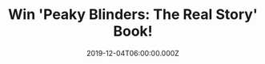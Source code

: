 ---
campaign-uuid: "c-460ceff5-3a4c-4a34-b7b9-1767b2a004c1"
type: "Competition"
category: "Gifts"
date: "2019-12-04T06:00:00.000Z"
end-date: "2020-02-04T23:59:00.000Z"
disable-form: false
is_promoted: false
has_entry_page: true
title: "Win 'Peaky Blinders: The Real Story' Book!"
competition-description: "<p>The Peaky Blinders as we know them, thanks to the hit\
  \ TV series, are infused with drama and dread. But who were the real Peaky Blinders?\
  \ Did they really exist? 'Peaky Blinders: The Real Story' adds a new dimension to\
  \ the true history of Birmingham's underworld and fact behind its fiction.</p>\n\
  <p>Click below for a chance to win.</p>\n"
hero-header: "Win Peaky Blinders 'The Real Story' Book!"
terms-confirmation: "N/A"
banner-img: "https://assets.expresslyapp.com/asset-9ce159f5-e448-45e2-8b2f-d77bff9a9815.jpg"
logo-left-href: "https://club.expressly.io"
logo-left-image: "https://assets.expresslyapp.com/asset-8bb31755-71b3-453a-9e6a-da51d03b8ccc.jpg"
logo-left-title: "Expressly Club"
bg-image-hero: "https://assets.expresslyapp.com/asset-afbb47fe-672f-4878-b36e-914c77c6a54c.jpg"
bg-image-first: "https://assets.expresslyapp.com/asset-adeb6197-82c0-4b80-9de6-1d50ef24613f.jpg"
section1-content: "<p>In this gripping social history, Chinn shines a light on the\
  \ rarely reported struggles of the working class in one of the great cities of the\
  \ British Empire before the First World War. The story continues after 1918 as some\
  \ Peaky Blinders transformed into the infamous Birmingham Gang. Led by the real\
  \ Billy Kimber, they fought a bloody war with the London gangsters Darby Sabini\
  \ and Alfie Solomon over valuable protection rackets extorting money from bookmakers\
  \ across the booming postwar racecourses of Britain.</p>\n<p>Drawing together a\
  \ remarkably wide-range of original sources, including rarely seen images of real\
  \ Peaky Blinders and interviews with relatives of the 1920s gangsters, Peaky Blinders:\
  \ The Real Story adds a new dimension to the true history of Birmingham's underworld\
  \ and fact behind its fiction.</p>\n"
entry-title: "Win Peaky Blinders 'The Real Story' Book!"
entry-content: "<p>Enter the draw to win Peaky Blinders 'The Real Story' Book by completing\
  \ the form below before 23:59 on the 4th of February 2020.</p>\n"
has-winner: false
prize-description: "Peaky Blinders 'The Real Story' Book!"
special-conditions: "Multiple entries are allowed up to one every day."
country-restrictions:
- "GB"
---